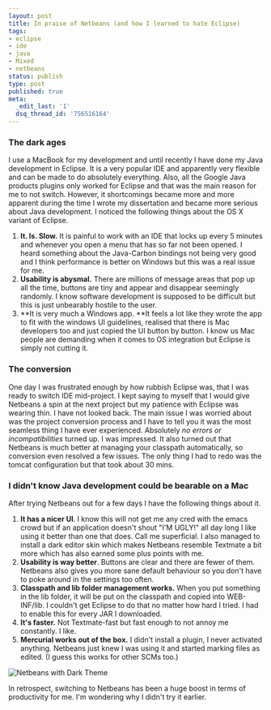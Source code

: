 ```yaml
---
layout: post
title: In praise of Netbeans (and how I learned to hate Eclipse)
tags:
- eclipse
- ide
- java
- Mixed
- netbeans
status: publish
type: post
published: true
meta:
  _edit_last: '1'
  dsq_thread_id: '756516164'
---
```

### The dark ages

I use a MacBook for my development and until recently I have done my Java development in Eclipse. It is a very popular IDE and apparently very flexible and can be made to do absolutely everything. Also, all the Google Java products plugins only worked for Eclipse and that was the main reason for me to not switch. However, it shortcomings became more and more apparent during the time I wrote my dissertation and became more serious about Java development. I noticed the following things about the OS X variant of Eclipse.

1.  **It. Is. Slow.** It is painful to work with an IDE that locks up every 5 minutes and whenever you open a menu that has so far not been opened. I heard something about the Java-Carbon bindings not being very good and I think performance is better on Windows but this was a real issue for me.
2.  **Usability is abysmal.** There are millions of message areas that pop up all the time, buttons are tiny and appear and disappear seemingly randomly. I know software development is supposed to be difficult but this is just unbearably hostile to the user.
3.  **It is very much a Windows app. **It feels a lot like they wrote the app to fit with the windows UI guidelines, realised that there is Mac developers too and just copied the UI button by button. I know us Mac people are demanding when it comes to OS integration but Eclipse is simply not cutting it.

### The conversion

One day I was frustrated enough by how rubbish Eclipse was, that I was ready to switch IDE mid-project. I kept saying to myself that I would give Netbeans a spin at the next project but my patience with Eclipse was wearing thin. I have not looked back. The main issue I was worried about was the project conversion process and I have to tell you it was the most seamless thing I have ever experienced. Absolutely *no errors or incompatibilities* turned up. I was impressed. It also turned out that Netbeans is much better at managing your classpath automatically, so conversion even resolved a few issues. The only thing I had to redo was the tomcat configuration but that took about 30 mins.

### I didn't know Java development could be bearable on a Mac

After trying Netbeans out for a few days I have the following things about it.

1.  **It has a nicer UI**. I know this will not get me any cred with the emacs crowd but if an application doesn't shout "I'M UGLY!" all day long I like using it better than one that does. Call me superficial. I also managed to install a dark editor skin which makes Netbeans resemble Textmate a bit more which has also earned some plus points with me.
2.  **Usability is way better**. Buttons are clear and there are fewer of them. Netbeans also gives you more sane default behaviour so you don't have to poke around in the settings too often.
3.  **Classpath and lib folder management works.** When you put something in the lib folder, it will be put on the classpath and copied into WEB-INF/lib. I couldn't get Eclipse to do that no matter how hard I tried. I had to enable this for every JAR I downloaded.
4.  **It's faster.** Not Textmate-fast but fast enough to not annoy me constantly. I like.
5.  **Mercurial works out of the box.** I didn't install a plugin, I never activated anything. Netbeans just knew I was using it and started marking files as edited. (I guess this works for other SCMs too.)

![Netbeans with Dark Theme](https://lh4.googleusercontent.com/-qVzEt1x470E/T1uo2UfzyhI/AAAAAAAAA88/WTj1G2aC8fo/s912/Netbeans%25206.7.1%2520in%2520action.png)

In retrospect, switching to Netbeans has been a huge boost in terms of productivity for me. I'm wondering why I didn't try it earlier.

